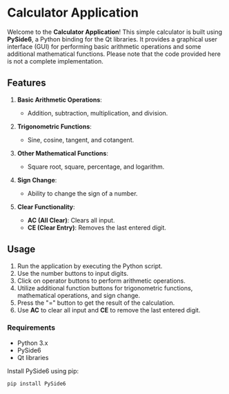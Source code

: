 # Calculator Application 

Welcome to the **Calculator Application**! This simple calculator is built using **PySide6**, a Python binding for the Qt libraries. It provides a graphical user interface (GUI) for performing basic arithmetic operations and some additional mathematical functions. Please note that the code provided here is not a complete implementation.

## Features

1. **Basic Arithmetic Operations**:
   - Addition, subtraction, multiplication, and division.

2. **Trigonometric Functions**:
   - Sine, cosine, tangent, and cotangent.

3. **Other Mathematical Functions**:
   - Square root, square, percentage, and logarithm.

4. **Sign Change**:
   - Ability to change the sign of a number.

5. **Clear Functionality**:
   - **AC (All Clear)**: Clears all input.
   - **CE (Clear Entry)**: Removes the last entered digit.

## Usage

1. Run the application by executing the Python script.
2. Use the number buttons to input digits.
3. Click on operator buttons to perform arithmetic operations.
4. Utilize additional function buttons for trigonometric functions, mathematical operations, and sign change.
5. Press the "=" button to get the result of the calculation.
6. Use **AC** to clear all input and **CE** to remove the last entered digit.

### Requirements

- Python 3.x
- PySide6
- Qt libraries

Install PySide6 using pip:

```bash
pip install PySide6
```


